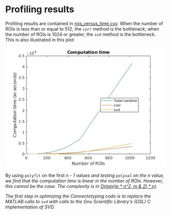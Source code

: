 # Profiling results

Profiling results are contained in 
[rois_versus_time.csv](./rois_versus_time.csv).  When the number of ROIs is less than or equal to 512, the `corr` method is 
the bottleneck; when the number of ROIs is 1024 or greater, the `svd` 
method is the bottleneck. This is also illustrated in this plot:

![plot of runtime](rois_v_computation_time.jpg)

By using `polyfit` on the first <i>n - 1</n> values and testing `polyval`
on the <i>n</i> value, we find that the computation time is linear in the 
number of ROIs.  However, this cannot be the case.  The complexity is in 
[<i>O(min(m * n^2, m & 2) * n)](https://mathoverflow.net/a/221216/33176).

The first step in optimizing the Connectotyping code is to replace the MATLAB
calls to `svd` with calls to the Gnu Scientific Library's (GSL) C implementation
of SVD.

